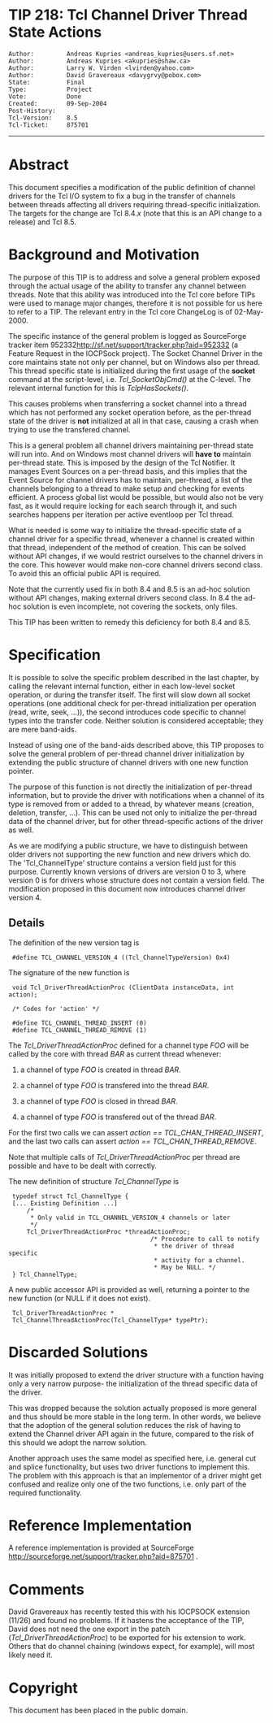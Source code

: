# TIP 218: Tcl Channel Driver Thread State Actions
	Author:         Andreas Kupries <andreas_kupries@users.sf.net>
	Author:         Andreas Kupries <akupries@shaw.ca>
	Author:         Larry W. Virden <lvirden@yahoo.com>
	Author:         David Gravereaux <davygrvy@pobox.com>
	State:          Final
	Type:           Project
	Vote:           Done
	Created:        09-Sep-2004
	Post-History:   
	Tcl-Version:    8.5
	Tcl-Ticket:     875701
-----

# Abstract

This document specifies a modification of the public definition of
channel drivers for the Tcl I/O system to fix a bug in the transfer
of channels between threads affecting all drivers requiring
thread-specific initialization.
The targets for the change are Tcl 8.4._x_ \(note that this is an API
change to a release\) and Tcl 8.5.

# Background and Motivation

The purpose of this TIP is to address and solve a general problem
exposed through the actual usage of the ability to transfer any
channel between threads. Note that this ability was introduced into
the Tcl core before TIPs were used to manage major changes, therefore
it is not possible for us here to refer to a TIP. The relevant entry
in the Tcl core ChangeLog is of 02-May-2000.

The specific instance of the general problem is logged as SourceForge
tracker item 952332<http://sf.net/support/tracker.php?aid=952332>  \(a
Feature Request in the IOCPSock project\). The Socket Channel Driver in
the core maintains state not only per channel, but on Windows also per
thread. This thread specific state is initialized during the first
usage of the **socket** command at the script-level,
i.e. _Tcl\_SocketObjCmd\(\)_ at the C-level. The relevant internal
function for this is _TclpHasSockets\(\)_.

This causes problems when transferring a socket channel into a thread
which has not performed any socket operation before, as the per-thread
state of the driver is **not** initialized at all in that case,
causing a crash when trying to use the transfered channel.

This is a general problem all channel drivers maintaining per-thread
state will run into. And on Windows most channel drivers will **have to** maintain per-thread state.
This is imposed by the design of the Tcl Notifier.
It manages Event Sources on a per-thread basis, and this implies that the Event Source for channel drivers has to maintain, per-thread, a list of the channels belonging to a thread to make setup and checking for events efficient.
A process global list would be possible, but would also not be very fast, as it would require locking for each search through it, and such searches happens per iteration per active eventloop per Tcl thread.

What is needed is some way to initialize the thread-specific state of
a channel driver for a specific thread, whenever a channel is created
within that thread, independent of the method of creation. This can be
solved without API changes, if we would restrict ourselves to the
channel drivers in the core. This however would make non-core channel
drivers second class. To avoid this an official public API is
required.

Note that the currently used fix in both 8.4 and 8.5 is an ad-hoc
solution without API changes, making external drivers second class. In
8.4 the ad-hoc solution is even incomplete, not covering the sockets,
only files.

This TIP has been written to remedy this deficiency for both 8.4 and 8.5.

# Specification

It is possible to solve the specific problem described in the last
chapter, by calling the relevant internal function, either in each
low-level socket operation, or during the transfer itself. The first
will slow down all socket operations \(one additional check for
per-thread initialization per operation \(read, write, seek, ...\)\), the
second introduces code specific to channel types into the transfer
code. Neither solution is considered acceptable; they are mere
band-aids.

Instead of using one of the band-aids described above, this TIP
proposes to solve the general problem of per-thread channel driver
initialization by extending the public structure of channel drivers
with one new function pointer.

The purpose of this function is not directly the initialization of
per-thread information, but to provide the driver with notifications
when a channel of its type is removed from or added to a thread, by
whatever means \(creation, deletion, transfer, ...\).  This can be used
not only to initialize the per-thread data of the channel driver,
but for other thread-specific actions of the driver as well.

As we are modifying a public structure, we have to distinguish between
older drivers not supporting the new function and new drivers which
do. The 'Tcl\_ChannelType' structure contains a version field just for
this purpose. Currently known versions of drivers are version 0 to 3,
where version 0 is for drivers whose structure does not contain a
version field. The modification proposed in this document now
introduces channel driver version 4.

## Details

The definition of the new version tag is

	 #define TCL_CHANNEL_VERSION_4 ((Tcl_ChannelTypeVersion) 0x4)

The signature of the new function is

	 void Tcl_DriverThreadActionProc (ClientData instanceData, int action);
	
	 /* Codes for 'action' */
	
	 #define TCL_CHANNEL_THREAD_INSERT (0)
	 #define TCL_CHANNEL_THREAD_REMOVE (1)

The _Tcl\_DriverThreadActionProc_ defined for a channel type _FOO_
will be called by the core with thread _BAR_ as current thread
whenever:

   1. a channel of type _FOO_ is created in thread _BAR_.

   1. a channel of type _FOO_ is transfered into the thread _BAR_.

   1. a channel of type _FOO_ is closed in thread _BAR_.

   1. a channel of type _FOO_ is transfered out of the thread
      _BAR_.

For the first two calls we can assert _action ==
TCL\_CHAN\_THREAD\_INSERT_, and the last two calls can assert _action
== TCL\_CHAN\_THREAD\_REMOVE_.

Note that multiple calls of _Tcl\_DriverThreadActionProc_ per thread
are possible and have to be dealt with correctly.

The new definition of structure _Tcl\_ChannelType_ is

	 typedef struct Tcl_ChannelType {
	 [... Existing Definition ...]
	     /*
	      * Only valid in TCL_CHANNEL_VERSION_4 channels or later
	      */
	     Tcl_DriverThreadActionProc *threadActionProc;
	                                       /* Procedure to call to notify
	                                        * the driver of thread specific
	                                        * activity for a channel.
	                                        * May be NULL. */
	 } Tcl_ChannelType;

A new public accessor API is provided as well, returning a pointer to
the new function \(or NULL if it does not exist\).

	 Tcl_DriverThreadActionProc *
	 Tcl_ChannelThreadActionProc(Tcl_ChannelType* typePtr);

# Discarded Solutions

It was initially proposed to extend the driver structure with a
function having only a very narrow purpose- the initialization of the
thread specific data of the driver.

This was dropped because the solution actually proposed is more
general and thus should be more stable in the long term. In other
words, we believe that the adoption of the general solution reduces
the risk of having to extend the Channel driver API again in the
future, compared to the risk of this should we adopt the narrow
solution.

Another approach uses the same model as specified here, i.e. general
cut and splice functionality, but uses two driver functions to
implement this. The problem with this approach is that an implementor
of a driver might get confused and realize only one of the two
functions, i.e. only part of the required functionality.

# Reference Implementation

A reference implementation is provided at SourceForge
<http://sourceforge.net/support/tracker.php?aid=875701> .

# Comments

David Gravereaux has recently tested this with his IOCPSOCK extension \(11/26\) and found no problems.  If it hastens the acceptance of the TIP, 
David does not need the one export in the patch \(_Tcl\_DriverThreadActionProc_\) to be exported for his extension to work.  Others that do channel chaining \(windows expect, for example\), will most likely need it.

# Copyright

This document has been placed in the public domain.

